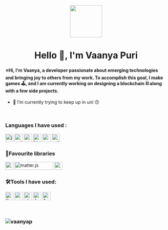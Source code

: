 <div id="header" align="center">
  <img src="https://media.giphy.com/media/M9gbBd9nbDrOTu1Mqx/giphy.gif" width="100"/>
</div>
<h1 align="center">Hello 👋, I'm Vaanya Puri</h1>
<h4 align="left">⭐️Hi, I'm Vaanya, a developer passionate about emerging technologies and bringing joy to others from my work. To accomplish this goal, I make games 🕹, and I am currently working on designing a blockchain ⛓ along with a few side projects.</h4>

- 🌱 I’m currently trying to keep up in uni 🙃

<br>


<h3 align="left">Languages I have used :</h3>
<p align="left">
  
<img src="https://img.shields.io/badge/-JavaScript-black?logo=javascript&logoColor=yellow&style=flat" alt="javascript" height="25"/> 
<img src="https://img.shields.io/badge/-Python-yellow?logo=python&logoColor=blue&style=flat" alt="python" height="25"/> 
<img src="https://img.shields.io/badge/-Arduino-white?logo=ARDUINO&logoColor=#00979D&style=flat" alt="arduino" height="25"/>  
<img src="https://img.shields.io/badge/-HTML5-orange?logo=html5&logoColor=#E34F26&style=flat" alt="html5" height="25"/>
<img src="https://img.shields.io/badge/-CSS3-blue?logo=css3&logoColor=#1572B6&style=flat" alt="css3" height="25"/> 
<img src="https://img.shields.io/badge/-C++-f54997?logo=cplusplus&logoColor=#1572B6&style=flat" alt="cplusplus" height="25"/> 
</p>
 </p>
 
 
<h3 align = "left"> 🌟Favourite libraries </h3>
<p align="left">
<img src="https://img.shields.io/badge/-React%20Native-61DAFB?logo=react&logoColor=white&style=flat" alt="reactnative" height="25"/> 
<img width="120" height = "25" alt="matter.js" src="https://user-images.githubusercontent.com/71617367/158858426-62ee1674-8817-4eac-8fc1-1ad5217bab09.png">
<img height="25" alt="npm" src="https://img.shields.io/badge/-npm-white?logo=npm&logoColor=red&style=flat">


</p>
 
<h3 align = "left" > 🛠Tools I have used: </h3>
<p align="left">
<img src="https://img.shields.io/badge/-Firebase-blue?logo=firebase&logoColor=#FFCA28&style=flat" alt="firebase" height="25"/> 
   <img src="https://img.shields.io/badge/-VS%20Code-007ACC?logo=visual%20studio%20code&logoColor=#31A8FF&style=flat" alt= "vscode" height="25"/>
 <img src="https://img.shields.io/badge/-Photoshop-white?logo=adobe%20photoshop&logoColor=#31A8FF&style=flat" alt="photoshop" height="25"/> 
  <img src ="https://camo.githubusercontent.com/75251632e9c74475dfb9c8a4f17b34792226384fe87ff456cb8603b4e94a15bf/68747470733a2f2f696d672e736869656c64732e696f2f62616467652f4a7570797465722d4633373632362e7376673f267374796c653d666f722d7468652d6261646765266c6f676f3d4a757079746572266c6f676f436f6c6f723d7768697465" alt = "Jupyter" height= "25">
  <img src = "https://camo.githubusercontent.com/c2800672ad04fe21e9c464eadf19e4528d580d9165b2c685fa3eb8f547620c40/68747470733a2f2f696d672e736869656c64732e696f2f62616467652f636f6e64612d333432423032392e7376673f267374796c653d666f722d7468652d6261646765266c6f676f3d616e61636f6e6461266c6f676f436f6c6f723d7768697465" alt = "Anaconda" height ="25">
 
 

 </p>
  
<br>
<h3 align="center">
  <img align="left" src="https://github-readme-stats.vercel.app/api?username=vaanyap&show_icons=true&theme=radical" alt ="vaanyap">  
</h3>






